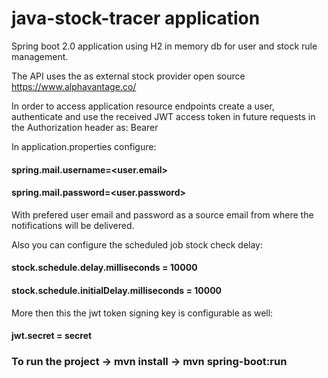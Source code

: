 # java-stock-tracer application

Spring boot 2.0 application using H2 in memory db for user and stock rule management.

The API uses the as external stock provider open source https://www.alphavantage.co/

In order to access application resource endpoints create a user, authenticate and use the received JWT access token in future requests in the Authorization header as: Bearer <token>
  
In application.properties configure:

#### spring.mail.username=<user.email>
#### spring.mail.password=<user.password>

With prefered user email and password as a source email from where the notifications will be delivered.

Also you can configure the scheduled job stock check delay:

#### stock.schedule.delay.milliseconds = 10000
#### stock.schedule.initialDelay.milliseconds = 10000

More then this the jwt token signing key is configurable as well:

#### jwt.secret = secret
  
### To run the project -> mvn install -> mvn spring-boot:run
